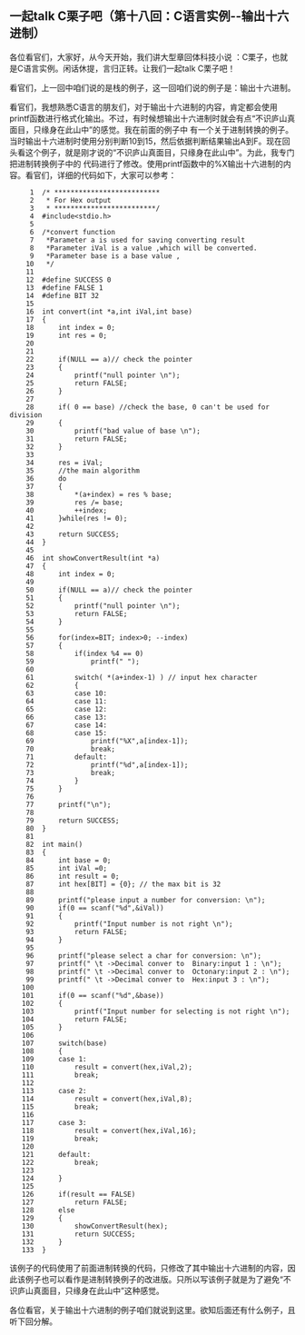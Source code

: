 ## 一起talk C栗子吧（第十八回：C语言实例--输出十六进制）

各位看官们，大家好，从今天开始，我们讲大型章回体科技小说 ：C栗子，也就是C语言实例。闲话休提，言归正转。让我们一起talk C栗子吧！ 

看官们，上一回中咱们说的是栈的例子，这一回咱们说的例子是：输出十六进制。

看官们，我想熟悉C语言的朋友们，对于输出十六进制的内容，肯定都会使用printf函数进行格式化输出。不过，有时候想输出十六进制时就会有点“不识庐山真面目，只缘身在此山中”的感觉。我在前面的例子中
有一个关于进制转换的例子。当时输出十六进制时使用分别判断10到15，然后依据判断结果输出A到F。现在回头看这个例子，就是刚才说的“不识庐山真面目，只缘身在此山中”。为此，我专门把进制转换例子中的
代码进行了修改。使用printf函数中的%X输出十六进制的内容。看官们，详细的代码如下，大家可以参考：

```
     1	/* **************************
     2	 * For Hex output
     3	 * *************************/
     4	#include<stdio.h>
     5	
     6	/*convert function
     7	 *Parameter a is used for saving converting result
     8	 *Parameter iVal is a value ,which will be converted.
     9	 *Parameter base is a base value ,
    10	 */
    11	
    12	#define SUCCESS 0
    13	#define FALSE 1
    14	#define BIT 32
    15	
    16	int convert(int *a,int iVal,int base)
    17	{
    18		int index = 0;
    19		int res = 0;
    20	
    21	
    22		if(NULL == a)// check the pointer
    23		{
    24			printf("null pointer \n");
    25			return FALSE;
    26		}
    27		
    28		if( 0 == base) //check the base, 0 can't be used for division
    29		{
    30			printf("bad value of base \n");
    31			return FALSE;
    32		}
    33	
    34		res = iVal;
    35		//the main algorithm
    36		do
    37		{
    38			*(a+index) = res % base;
    39			res /= base;
    40			++index;
    41		}while(res != 0);
    42	
    43		return SUCCESS;
    44	}
    45	
    46	int showConvertResult(int *a)
    47	{
    48		int index = 0;
    49	
    50		if(NULL == a)// check the pointer
    51		{
    52			printf("null pointer \n");
    53			return FALSE;
    54		}
    55	
    56		for(index=BIT; index>0; --index)
    57		{
    58			if(index %4 == 0)
    59				printf(" ");
    60	
    61			switch( *(a+index-1) ) // input hex character
    62			{
    63			case 10:
    64			case 11:
    65			case 12:
    66			case 13:
    67			case 14:
    68			case 15:
    69				printf("%X",a[index-1]);
    70				break;
    71			default:
    72				printf("%d",a[index-1]);
    73				break;
    74			}
    75		}
    76	
    77		printf("\n");
    78	
    79		return SUCCESS;
    80	}
    81	
    82	int main()
    83	{
    84		int base = 0;
    85		int iVal =0;
    86		int result = 0;
    87		int hex[BIT] = {0}; // the max bit is 32
    88	
    89		printf("please input a number for conversion: \n");
    90		if(0 == scanf("%d",&iVal))
    91		{
    92			printf("Input number is not right \n");
    93			return FALSE;
    94		}
    95	
    96		printf("please select a char for conversion: \n");
    97		printf(" \t ->Decimal conver to  Binary:input 1 : \n");
    98		printf(" \t ->Decimal conver to  Octonary:input 2 : \n");
    99		printf(" \t ->Decimal conver to  Hex:input 3 : \n");
   100	
   101		if(0 == scanf("%d",&base))
   102		{
   103			printf("Input number for selecting is not right \n");
   104			return FALSE;
   105		}
   106	
   107		switch(base)
   108		{
   109		case 1:
   110			result = convert(hex,iVal,2);
   111			break;
   112	
   113		case 2:
   114			result = convert(hex,iVal,8);
   115			break;
   116	
   117		case 3:
   118			result = convert(hex,iVal,16);
   119			break;
   120	
   121		default:
   122			break;
   123	
   124		}
   125	
   126		if(result == FALSE)
   127			return FALSE;
   128		else 
   129		{
   130			showConvertResult(hex);
   131			return SUCCESS;
   132		}
   133	}

```
该例子的代码使用了前面进制转换的代码，只修改了其中输出十六进制的内容，因此该例子也可以看作是进制转换例子的改进版。只所以写该例子就是为了避免“不识庐山真面目，只缘身在此山中”这种感觉。

各位看官，关于输出十六进制的例子咱们就说到这里。欲知后面还有什么例子，且听下回分解。
